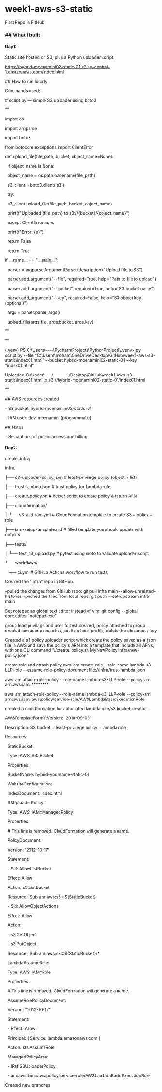 # week1-aws-s3-static

First Repo in FitHub



### \## What I built



#### Day1:

Static site hosted on S3, plus a Python uploader script.

https://hybrid-moenamini02-static-01.s3.eu-central-1.amazonaws.com/index.html



\## How to run locally

Commands used:

\# script.py — simple S3 uploader using boto3



""

import os

import argparse

import boto3

from botocore.exceptions import ClientError



def upload\_file(file\_path, bucket, object\_name=None):

    if object\_name is None:

        object\_name = os.path.basename(file\_path)

    s3\_client = boto3.client('s3')

    try:

        s3\_client.upload\_file(file\_path, bucket, object\_name)

        print(f"Uploaded {file\_path} to s3://{bucket}/{object\_name}")

    except ClientError as e:

        print(f"Error: {e}")

        return False

    return True



if \_\_name\_\_ == "\_\_main\_\_":

    parser = argparse.ArgumentParser(description="Upload file to S3")

    parser.add\_argument("--file", required=True, help="Path to file to upload")

    parser.add\_argument("--bucket", required=True, help="S3 bucket name")

    parser.add\_argument("--key", required=False, help="S3 object key (optional)")

    args = parser.parse\_args()

    upload\_file(args.file, args.bucket, args.key)

""



""

(.venv) PS C:\\Users\\----\\PycharmProjects\\PythonProject1\\.venv> py script.py --file "C:\\Users\\moham\\OneDrive\\Desktop\\GitHub\\week1-aws-s3-static\\index01.html" --bucket hybrid-moenamini02-static-01 --key "index01.html"

Uploaded C:\\Users\\----\\--------\\Desktop\\GitHub\\week1-aws-s3-static\\index01.html to s3://hybrid-moenamini02-static-01/index01.html

""





\## AWS resources created

\- S3 bucket: hybrid-moenamini02-static-01

\- IAM user: dev-moenamini (programmatic)



\## Notes

\- Be cautious of public access and billing.



#### Day2:



create .infra/

infra/

├── s3-uploader-policy.json              # least-privilege policy (object + list)

├── trust-lambda.json                    # trust policy for Lambda role

├── create\_policy.sh                     # helper script to create policy \& return ARN

├── cloudformation/

│   └── s3-and-iam.yml                   # CloudFormation template to create S3 + policy + role

├── iam-setup-template.md                # filled template you should update with outputs

├── tests/

│   └── test\_s3\_upload.py                # pytest using moto to validate uploader script

└── workflows/

    └── ci.yml                           # GitHub Actions workflow to run tests

Created the "infra" repo in GitHub.

-pulled the changes from GitHub repo: git pull infra main --allow-unrelated-histories
-pushed the files from local repo: git push --set-upstream infra main



Set notepad as global text editor instead of vim: git config --global core.editor "notepad.exe"

group leastprivilage and user fortest created, policy attached to group
created iam user access ket, set it as local profile, delete the old access key



Created a s3 policy uploader script which create the policy saved as a .json file in AWS and save the policy's ARN into a template that include all ARNs, with one CLI command "./create\_policy.sh MyNewPolicy infra/new-policy.json"



create role and attach policy 
aws iam create-role --role-name lambda-s3-LLP-role --assume-role-policy-document file://infra/trust-lambda.json



aws iam attach-role-policy --role-name lambda-s3-LLP-role --policy-arn arn:aws:iam::\*\*\*\*\*\*\*\*



aws iam attach-role-policy --role-name lambda-s3-LLP-role --policy-arn arn:aws:iam::aws:policy/service-role/AWSLambdaBasicExecutionRole



created a couldformation for automated lambda role/s3 bucket creation

AWSTemplateFormatVersion: '2010-09-09'

Description: S3 bucket + least-privilege policy + lambda role



Resources:

&nbsp; StaticBucket:

&nbsp;   Type: AWS::S3::Bucket

&nbsp;   Properties:

&nbsp;     BucketName: hybrid-yourname-static-01

&nbsp;     WebsiteConfiguration:

&nbsp;       IndexDocument: index.html



&nbsp; S3UploaderPolicy:

&nbsp;   Type: AWS::IAM::ManagedPolicy

&nbsp;   Properties:

&nbsp;     # This line is removed. CloudFormation will generate a name.

&nbsp;     PolicyDocument:

&nbsp;       Version: '2012-10-17'

&nbsp;       Statement:

&nbsp;         - Sid: AllowListBucket

&nbsp;           Effect: Allow

&nbsp;           Action: s3:ListBucket

&nbsp;           Resource: !Sub arn:aws:s3:::${StaticBucket}

&nbsp;         - Sid: AllowObjectActions

&nbsp;           Effect: Allow

&nbsp;           Action:

&nbsp;             - s3:GetObject

&nbsp;             - s3:PutObject

&nbsp;           Resource: !Sub arn:aws:s3:::${StaticBucket}/\*



&nbsp; LambdaAssumeRole:

&nbsp;   Type: AWS::IAM::Role

&nbsp;   Properties:

&nbsp;     # This line is removed. CloudFormation will generate a name.

&nbsp;     AssumeRolePolicyDocument:

&nbsp;       Version: "2012-10-17"

&nbsp;       Statement:

&nbsp;         - Effect: Allow

&nbsp;           Principal: { Service: lambda.amazonaws.com }

&nbsp;           Action: sts:AssumeRole

&nbsp;     ManagedPolicyArns:

&nbsp;       - !Ref S3UploaderPolicy

&nbsp;       - arn:aws:iam::aws:policy/service-role/AWSLambdaBasicExecutionRole



Created new branches 

